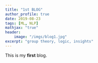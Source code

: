 ```yaml
---
title: "1st BLOG"
author_profile: true
date: 2019-08-23
tags: [ML, NLP]
mathjax: "true"
header:
    image: "/imgs/blog1.jpg"
excerpt: "group theory, logic, insights"
---
```


This is my **first** blog.
